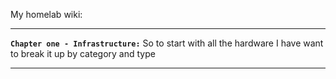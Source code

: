 My homelab wiki:
_________________________________________________________________________________
**`Chapter one - Infrastructure:`**
So to start with all the hardware I have want to break it up by category and type
_________________________________________________________________________________
